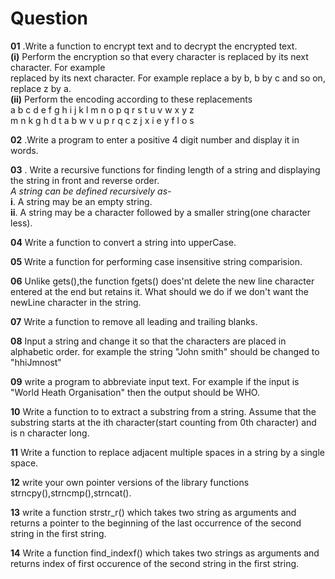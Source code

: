 # Question
 **01** .Write a function to encrypt text and to decrypt the encrypted text. <br>
**(i)** Perform the encryption so that every character is replaced by its next character. For example <br>
    replaced by its next character. For example replace a by b, b by c and so on, replace z by a. <br>
**(ii)** Perform the encoding according to these replacements <br>
a b c d e f g h i j k l m n o p q r s t u v w x y z <br>
m n k g h d t a b w v u p r q c z j x i e y f l o s <br>


**02** .Write a program to enter a positive 4 digit number and display it in words.


**03** . Write a recursive functions for finding length of a string and displaying the string in front and reverse order. <br>
*A string can be defined recursively as-* <br>
**i**. A string may be an empty string.<br>
**ii**. A string may be a character followed by a smaller string(one character less).<br>


**04** Write a function to convert a string into upperCase. <br>

**05** Write a function for performing case insensitive string comparision. <br>

**06** Unlike gets(),the function fgets() does'nt delete the new line character
        entered at the end but retains it. What should we do if we don't want the newLine character in the
        string. <br>

**07** Write a function to remove all leading and trailing blanks. <br>

**08** Input a string and change it so that the characters are placed in alphabetic order.
for example the string "John smith" should be changed to "hhiJmnost" <br>

**09** write a program to abbreviate input text. For example if the input is "World Heath Organisation"
then the output should be WHO. <br>

**10** Write a function to to  extract a substring from a string. Assume that the substring starts at the ith character(start counting from 0th character) and is n character long. <br>


**11** Write a function to replace adjacent multiple spaces in a string by a single space. <br>

**12** write your own pointer versions of the library functions strncpy(),strncmp(),strncat().

**13** write a function strstr_r() which takes two string as arguments and returns a pointer to the beginning of the last occurrence of the second string in the first string. <br>


**14** Write a function find_indexf() which takes two strings as arguments and returns index of first
        occurence of the second string in the first string.